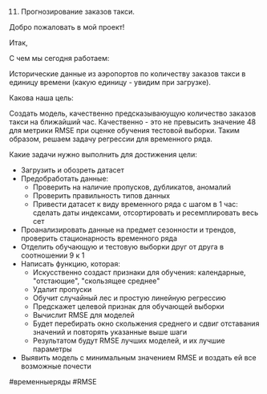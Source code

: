 11. Прогнозирование заказов такси.

Добро пожаловать в мой проект!

Итак,

С чем мы сегодня работаем:

Исторические данные из аэропортов по количеству заказов такси в единицу времени (какую единицу - увидим при загрузке).

Какова наша цель:

Создать модель, качественно предсказываюущую количество заказов такси на ближайший час. Качественно - это не превысить значение 48 для метрики RMSE при оценке обучения тестовой выборки. Таким образом, решаем задачу регрессии для временного ряда.

Какие задачи нужно выполнить для достижения цели:

* Загрузить и обозреть датасет
* Предобработать данные:
  * Проверить на наличие пропусков, дубликатов, аномалий
  * Проверить правильность типов данных
  * Привести датасет к виду временного ряда с шагом в 1 час: сделать даты индексами, отсортировать и ресемплировать весь сет
* Проанализировать данные на предмет сезонности и трендов, проверить стационарность временного ряда
* Отделить обучающую и тестовую выборки друг от друга в соотношении 9 к 1
* Написать функцию, которая:
  * Искусственно создаст признаки для обучения: календарные, "отстающие", "скользящее среднее"
  * Удалит пропуски
  * Обучит случайный лес и простую линейную регрессию
  * Предскажет целевой признак для обучающей выборки
  * Вычислит RMSE для моделей
  * Будет перебирать окно скольжения среднего и сдвиг отставания значений и повторять указанные выше шаги
  * Результатом будут RMSE лучших моделей, и их лучшие параметры
* Выявить модель с минимальным значением RMSE и воздать ей все возможные почести

#временныеряды #RMSE
